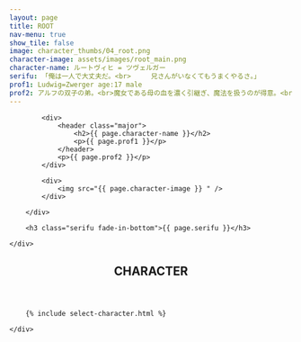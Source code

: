 ```yaml
---
layout: page
title: ROOT
nav-menu: true
show_tile: false
image: character_thumbs/04_root.png
character-image: assets/images/root_main.png
character-name: ルートヴィヒ = ツヴェルガー
serifu: 「俺は一人で大丈夫だ。<br>　　　兄さんがいなくてもうまくやるさ。」
prof1: Ludwig=Zwerger age:17 male
prof2: アルフの双子の弟。<br>魔女である母の血を濃く引継ぎ、魔法を扱うのが得意。<br>生まれつき呪いにかかっており、永久に死ぬことができない。<br>アルフと呪いを解く方法を探す旅をしている。
---
```


<!-- Main -->
<div id="main">

<!-- One -->
<section id="one">
	<div class="inner">
		<div class="flexcontainer ">

			<div>
				<header class="major">
					<h2>{{ page.character-name }}</h2>
					<p>{{ page.prof1 }}</p>
				</header>
				<p>{{ page.prof2 }}</p>
			</div>

			<div>
				<img src="{{ page.character-image }} " />
			</div>

		</div>

		<h3 class="serifu fade-in-bottom">{{ page.serifu }}</h3>

	</div>
</section>

<!-- Two -->
<section id="two">
	<div class="inner">
		<header class="major">
			<h2>CHARACTER</h2>
		</header>

		{% include select-character.html %}

	</div>
</section>
</div>